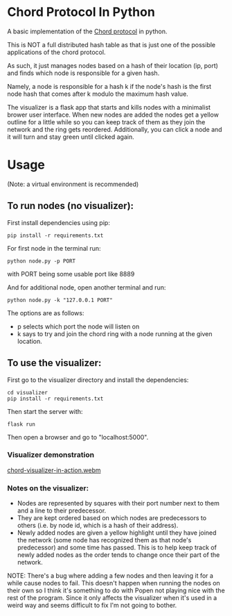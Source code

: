 # Chord Protocol In Python
A basic implementation of the [Chord protocol](https://pdos.csail.mit.edu/papers/chord:sigcomm01/chord_sigcomm.pdf) in python.

This is NOT a full distributed hash table as that is just one of the possible applications of the chord protocol.

As such, it just manages nodes based on a hash of their location (ip, port) and finds which node is responsible for a given hash.

Namely, a node is responsible for a hash k if the node's hash is the first node hash that comes after k modulo the maximum hash value.

The visualizer is a flask app that starts and kills nodes with a minimalist brower user interface.
When new nodes are added the nodes get a yellow outline for a little while so you can keep track of them as they join the network and the ring gets reordered. Additionally, you can click a node and it will turn and stay green until clicked again.

# Usage
(Note: a virtual environment is recommended)
## To run nodes (no visualizer): 
First install dependencies using pip:
```
pip install -r requirements.txt 
```

For first node in the terminal run:
```
python node.py -p PORT
```
with PORT being some usable port like 8889

And for additional node, open another terminal and run:
```
python node.py -k "127.0.0.1 PORT"
```

The options are as follows:
- p selects which port the node will listen on
- k says to try and join the chord ring with a node running at the given location.

## To use the visualizer:
First go to the visualizer directory and install the dependencies:
```
cd visualizer
pip install -r requirements.txt
```

Then start the server with:
```
flask run
```
Then open a browser and go to "localhost:5000".

### Visualizer demonstration
[chord-visualizer-in-action.webm](https://github.com/sixChar/python-chord/assets/17972996/3dfd8823-04af-4540-a6d8-18b73d58b920)

### Notes on the visualizer:
- Nodes are represented by squares with their port number next to them and a line to their predecessor.
- They are kept ordered based on which nodes are predecessors to others (i.e. by node id, which is a hash of their address).
- Newly added nodes are given a yellow highlight until they have joined the network (some node has recognized them as that node's predecessor) and some time has passed. This is to help keep track of newly added nodes as the order tends to change once their part of the network. 


NOTE: There's a bug where adding a few nodes and then leaving it for a while cause nodes to fail. This doesn't happen when running the nodes on their own so I think it's something to do with Popen not playing nice with the rest of the program. Since it only affects the visualizer when it's used in a weird way and seems difficult to fix I'm not going to bother.

